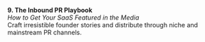 **9. The Inbound PR Playbook**  
_How to Get Your SaaS Featured in the Media_  
Craft irresistible founder stories and distribute through niche and mainstream PR channels.
